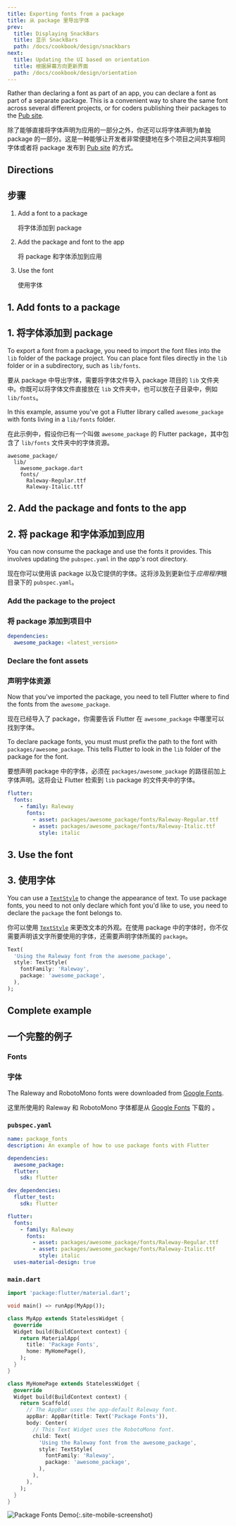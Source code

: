 ```yaml
---
title: Exporting fonts from a package
title: 从 package 里导出字体
prev:
  title: Displaying SnackBars
  title: 显示 SnackBars
  path: /docs/cookbook/design/snackbars
next:
  title: Updating the UI based on orientation
  title: 根据屏幕方向更新界面
  path: /docs/cookbook/design/orientation
---
```


Rather than declaring a font as part of an app, you can declare a font as part
of a separate package. This is a convenient way to share the same font across
several different projects, or for coders publishing their packages to the
[Pub site][].

除了能够直接将字体声明为应用的一部分之外，你还可以将字体声明为单独 package 的一部分。这是一种能够让开发者非常便捷地在多个项目之间共享相同字体或者将 package 发布到 [Pub site][] 的方式。

## Directions

## 步骤

  1. Add a font to a package

     将字体添加到 package
  
  2. Add the package and font to the app
  
     将 package 和字体添加到应用
  
  3. Use the font
  
     使用字体

## 1. Add fonts to a package

## 1. 将字体添加到 package

To export a font from a package, you need to import the font files into the
`lib` folder of the package project. You can place font files directly in the
`lib` folder or in a subdirectory, such as `lib/fonts`.

要从 package 中导出字体，需要将字体文件导入 package 项目的 `lib` 文件夹中。你既可以将字体文件直接放在 `lib` 文件夹中，也可以放在子目录中，例如 `lib/fonts`。

In this example, assume you've got a Flutter library called
`awesome_package` with fonts living in a `lib/fonts` folder.

在此示例中，假设你已有一个叫做 `awesome_package` 的 Flutter package，其中包含了 `lib/fonts` 文件夹中的字体资源。

```
awesome_package/
  lib/
    awesome_package.dart
    fonts/
      Raleway-Regular.ttf
      Raleway-Italic.ttf
```

## 2. Add the package and fonts to the app

## 2. 将 package 和字体添加到应用

You can now consume the package and use the fonts it provides.
This involves updating the `pubspec.yaml` in the *app's* root directory.

现在你可以使用该 package 以及它提供的字体。这将涉及到更新位于*应用程序*根目录下的 `pubspec.yaml`。

### Add the package to the project

### 将 package 添加到项目中

```yaml
dependencies:
  awesome_package: <latest_version>
```

### Declare the font assets

### 声明字体资源

Now that you've imported the package, you need to tell Flutter where to
find the fonts from the `awesome_package`.

现在已经导入了 package，你需要告诉 Flutter 在 `awesome_package` 中哪里可以找到字体。

To declare package fonts, you must must prefix the path to the font with
`packages/awesome_package`. This tells Flutter to look in the `lib` folder
of the package for the font.

要想声明 package 中的字体，必须在 `packages/awesome_package` 的路径前加上字体声明。这将会让 Flutter 检索到 `lib` package 的文件夹中的字体。

```yaml
flutter:
  fonts:
    - family: Raleway
      fonts:
        - asset: packages/awesome_package/fonts/Raleway-Regular.ttf
        - asset: packages/awesome_package/fonts/Raleway-Italic.ttf
          style: italic
```

## 3. Use the font

## 3. 使用字体

You can use a [`TextStyle`][] to change the appearance of text.
To use package fonts, you need to not only declare which font you'd like to use,
you need to declare the `package` the font belongs to.

你可以使用 [`TextStyle`](https://docs.flutter.io/flutter/painting/TextStyle-class.html) 来更改文本的外观。在使用 package 中的字体时，你不仅需要声明该文字所要使用的字体，还需要声明字体所属的 `package`。

<!-- skip -->
```dart
Text(
  'Using the Raleway font from the awesome_package',
  style: TextStyle(
    fontFamily: 'Raleway',
    package: 'awesome_package',
  ),
);
```

## Complete example

## 一个完整的例子

### Fonts

### 字体

The Raleway and RobotoMono fonts were downloaded from
[Google Fonts](https://fonts.google.com).

这里所使用的 Raleway 和 RobotoMono 字体都是从 [Google Fonts](https://fonts.google.com/) 下载的 。

### `pubspec.yaml`

```yaml
name: package_fonts
description: An example of how to use package fonts with Flutter

dependencies:
  awesome_package:
  flutter:
    sdk: flutter

dev_dependencies:
  flutter_test:
    sdk: flutter

flutter:
  fonts:
    - family: Raleway
      fonts:
        - asset: packages/awesome_package/fonts/Raleway-Regular.ttf
        - asset: packages/awesome_package/fonts/Raleway-Italic.ttf
          style: italic
  uses-material-design: true
```

### `main.dart`

```dart
import 'package:flutter/material.dart';

void main() => runApp(MyApp());

class MyApp extends StatelessWidget {
  @override
  Widget build(BuildContext context) {
    return MaterialApp(
      title: 'Package Fonts',
      home: MyHomePage(),
    );
  }
}

class MyHomePage extends StatelessWidget {
  @override
  Widget build(BuildContext context) {
    return Scaffold(
      // The AppBar uses the app-default Raleway font.
      appBar: AppBar(title: Text('Package Fonts')),
      body: Center(
        // This Text Widget uses the RobotoMono font.
        child: Text(
          'Using the Raleway font from the awesome_package',
          style: TextStyle(
            fontFamily: 'Raleway',
            package: 'awesome_package',
          ),
        ),
      ),
    );
  }
}
```

![Package Fonts Demo](/images/cookbook/package-fonts.png){:.site-mobile-screenshot}

[Pub site]: {{site.pub}} 
[`TextStyle`]: {{site.api}}/flutter/painting/TextStyle-class.html
